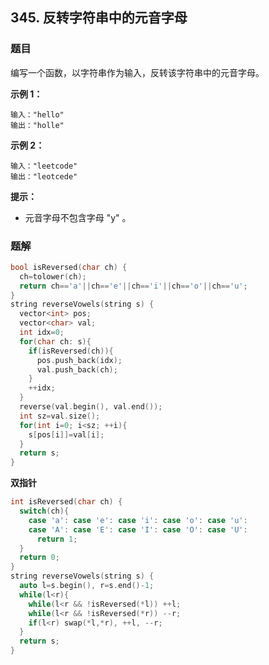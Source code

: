 ## 345. 反转字符串中的元音字母

### 题目

编写一个函数，以字符串作为输入，反转该字符串中的元音字母。

**示例 1：**

```
输入："hello"
输出："holle"
```

**示例 2：**

```
输入："leetcode"
输出："leotcede"
```

**提示：**

- 元音字母不包含字母 "y" 。

### 题解

```cpp
bool isReversed(char ch) {
  ch=tolower(ch);
  return ch=='a'||ch=='e'||ch=='i'||ch=='o'||ch=='u';
}
string reverseVowels(string s) {
  vector<int> pos;
  vector<char> val;
  int idx=0;
  for(char ch: s){
    if(isReversed(ch)){
      pos.push_back(idx);
      val.push_back(ch);
    }
    ++idx;
  }
  reverse(val.begin(), val.end());
  int sz=val.size();
  for(int i=0; i<sz; ++i){
    s[pos[i]]=val[i];
  }
  return s;
}
```

**双指针**

```cpp
int isReversed(char ch) {
  switch(ch){
    case 'a': case 'e': case 'i': case 'o': case 'u':
    case 'A': case 'E': case 'I': case 'O': case 'U':
      return 1;
  }
  return 0;
}
string reverseVowels(string s) {
  auto l=s.begin(), r=s.end()-1;
  while(l<r){
    while(l<r && !isReversed(*l)) ++l;
    while(l<r && !isReversed(*r)) --r;
    if(l<r) swap(*l,*r), ++l, --r;
  }
  return s;
}
```